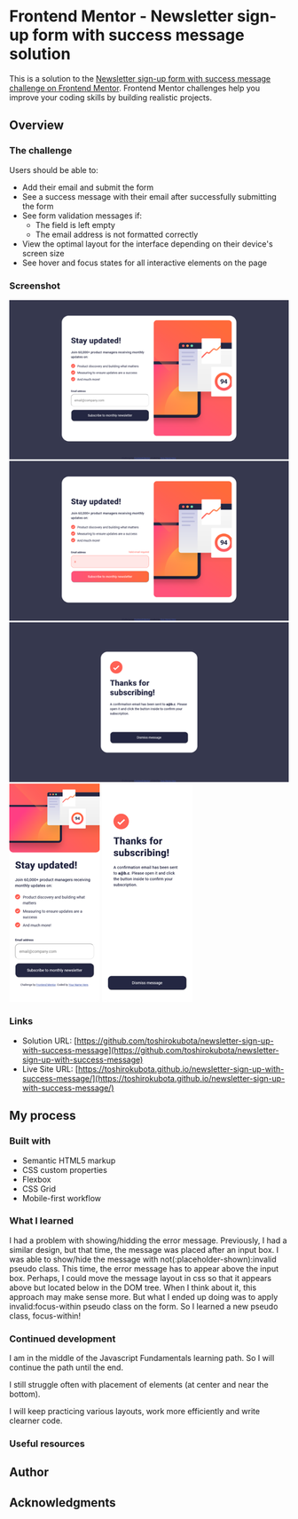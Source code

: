 # Frontend Mentor - Newsletter sign-up form with success message solution

This is a solution to the [Newsletter sign-up form with success message challenge on Frontend Mentor](https://www.frontendmentor.io/challenges/newsletter-signup-form-with-success-message-3FC1AZbNrv). Frontend Mentor challenges help you improve your coding skills by building realistic projects. 

## Overview

### The challenge

Users should be able to:

- Add their email and submit the form
- See a success message with their email after successfully submitting the form
- See form validation messages if:
  - The field is left empty
  - The email address is not formatted correctly
- View the optimal layout for the interface depending on their device's screen size
- See hover and focus states for all interactive elements on the page

### Screenshot

![Screenshot - desktop](./screenshotDesktop.png)
![Screenshot - desktop active state](./screenshotDesktopActive.png)
![Screenshot - desktop confirmation](./screenshotDesktopSuccess.png)
![Screenshot - mobile](./screenshotMobile.png)
![Screenshot - mobile confirmation](./screenshotMobileSuccess.png)

### Links

- Solution URL: [https://github.com/toshirokubota/newsletter-sign-up-with-success-message](https://github.com/toshirokubota/newsletter-sign-up-with-success-message)
- Live Site URL: [https://toshirokubota.github.io/newsletter-sign-up-with-success-message/](https://toshirokubota.github.io/newsletter-sign-up-with-success-message/)

## My process

### Built with

- Semantic HTML5 markup
- CSS custom properties
- Flexbox
- CSS Grid
- Mobile-first workflow

### What I learned

I had a problem with showing/hidding the error message. Previously, I had a similar design, but that time, the message was placed after an input box. I was able to show/hide the message with not(:placeholder-shown):invalid pseudo class. 
This time, the error message has to appear above the input box. Perhaps, I could move the message layout in css so that it appears above but located below in the DOM tree. When I think about it, this approach may make sense more. But what I ended up doing was to apply invalid:focus-within pseudo class on the form. So I learned a new pseudo class, focus-within!

### Continued development

I am in the middle of the Javascript Fundamentals learning path. So I will continue the path until the end.

I still struggle often with placement of elements (at center and near the bottom). 

I will keep practicing various layouts, work more efficiently and write clearner code.

### Useful resources

## Author

## Acknowledgments
